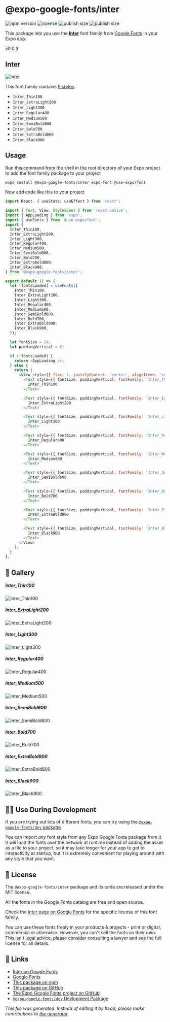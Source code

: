 # @expo-google-fonts/inter

![npm version](https://flat.badgen.net/npm/v/@expo-google-fonts/inter)
![license](https://flat.badgen.net/github/license/expo/google-fonts)
![publish size](https://flat.badgen.net/packagephobia/install/@expo-google-fonts/inter)
![publish size](https://flat.badgen.net/packagephobia/publish/@expo-google-fonts/inter)

This package lets you use the [**Inter**](https://fonts.google.com/specimen/Inter) font family from [Google Fonts](https://fonts.google.com/) in your Expo app.

v0.0.3

## Inter

![Inter](./font-family.png)

This font family contains [9 styles](#gallery).

- `Inter_Thin100`
- `Inter_ExtraLight200`
- `Inter_Light300`
- `Inter_Regular400`
- `Inter_Medium500`
- `Inter_SemiBold600`
- `Inter_Bold700`
- `Inter_ExtraBold800`
- `Inter_Black900`

## Usage

Run this command from the shell in the root directory of your Expo project to add the font family package to your project
```sh
expo install @expo-google-fonts/inter expo-font @use-expo/font
```

Now add code like this to your project
```js
import React, { useState, useEffect } from 'react';

import { Text, View, StyleSheet } from 'react-native';
import { AppLoading } from 'expo';
import { useFonts } from '@use-expo/font';
import {
  Inter_Thin100,
  Inter_ExtraLight200,
  Inter_Light300,
  Inter_Regular400,
  Inter_Medium500,
  Inter_SemiBold600,
  Inter_Bold700,
  Inter_ExtraBold800,
  Inter_Black900,
} from '@expo-google-fonts/inter';

export default () => {
  let [fontsLoaded] = useFonts({
    Inter_Thin100,
    Inter_ExtraLight200,
    Inter_Light300,
    Inter_Regular400,
    Inter_Medium500,
    Inter_SemiBold600,
    Inter_Bold700,
    Inter_ExtraBold800,
    Inter_Black900,
  });

  let fontSize = 24;
  let paddingVertical = 6;

  if (!fontsLoaded) {
    return <AppLoading />;
  } else {
    return (
      <View style={{ flex: 1, justifyContent: 'center', alignItems: 'center' }}>
        <Text style={{ fontSize, paddingVertical, fontFamily: 'Inter_Thin100' }}>
          Inter_Thin100
        </Text>

        <Text style={{ fontSize, paddingVertical, fontFamily: 'Inter_ExtraLight200' }}>
          Inter_ExtraLight200
        </Text>

        <Text style={{ fontSize, paddingVertical, fontFamily: 'Inter_Light300' }}>
          Inter_Light300
        </Text>

        <Text style={{ fontSize, paddingVertical, fontFamily: 'Inter_Regular400' }}>
          Inter_Regular400
        </Text>

        <Text style={{ fontSize, paddingVertical, fontFamily: 'Inter_Medium500' }}>
          Inter_Medium500
        </Text>

        <Text style={{ fontSize, paddingVertical, fontFamily: 'Inter_SemiBold600' }}>
          Inter_SemiBold600
        </Text>

        <Text style={{ fontSize, paddingVertical, fontFamily: 'Inter_Bold700' }}>
          Inter_Bold700
        </Text>

        <Text style={{ fontSize, paddingVertical, fontFamily: 'Inter_ExtraBold800' }}>
          Inter_ExtraBold800
        </Text>

        <Text style={{ fontSize, paddingVertical, fontFamily: 'Inter_Black900' }}>
          Inter_Black900
        </Text>
      </View>
    );
  }
};

```

## 🔡 Gallery

##### Inter_Thin100
![Inter_Thin100](./897d64cd0dfbeb56e7867aff5fb59519c0a18eaa535b4d4f9d636ac43028afb5.ttf.png)

##### Inter_ExtraLight200
![Inter_ExtraLight200](./a8c528f80a6ad8d07eb0a822ff9763e3286ce1463b1cd881cafbc2d3d9018512.ttf.png)

##### Inter_Light300
![Inter_Light300](./7cedc5ced62f88258ed3781a814ff426d7c63e5ef822bc77e66b393b3316ce86.ttf.png)

##### Inter_Regular400
![Inter_Regular400](./74b0b48ce5240039e1a17c62f24f5abc322d3d77d4bf96efcdad6d637123cc9d.ttf.png)

##### Inter_Medium500
![Inter_Medium500](./177913939a2c83016eaf35b8dcf5b863fcb5d8e86fcb78a14ad753d055d06436.ttf.png)

##### Inter_SemiBold600
![Inter_SemiBold600](./f0a9e5b2bc1eef6c3241a779a62cea7c34b88535d7e586390fdcdf28ab01d673.ttf.png)

##### Inter_Bold700
![Inter_Bold700](./94c9d9a14fc9ae26fd08041b634823238718b745b8a34986ddfb57cf3db367da.ttf.png)

##### Inter_ExtraBold800
![Inter_ExtraBold800](./e5493c1e805b48142688a216308108352fd538721635d7f990c47996dcf8e2c4.ttf.png)

##### Inter_Black900
![Inter_Black900](./a2a712f761390199ddad75da5123d6f97f529f5d6dab247f94ceb954a8fe381e.ttf.png)


## 👩‍💻 Use During Development

If you are trying out lots of different fonts, you can try using the [`@expo-google-fonts/dev` package](https://github.com/expo/google-fonts/tree/master/font-packages/dev#readme).

You can import *any* font style from any Expo Google Fonts package from it. It will load the fonts
over the network at runtime instead of adding the asset as a file to your project, so it may take longer
for your app to get to interactivity at startup, but it is extremely convenient
for playing around with any style that you want.

## 📖 License

The `@expo-google-fonts/inter` package and its code are released under the MIT license.

All the fonts in the Google Fonts catalog are free and open source.

Check the [Inter page on Google Fonts](https://fonts.google.com/specimen/Inter) for the specific license of this font family.

You can use these fonts freely in your products & projects - print or digital, commercial or otherwise. However, you can't sell the fonts on their own. This isn't legal advice, please consider consulting a lawyer and see the full license for all details.

## 🔗 Links

- [Inter on Google Fonts](https://fonts.google.com/specimen/Inter)
- [Google Fonts](https://fonts.google.com/)
- [This package on npm](https://www.npmjs.com/package/@expo-google-fonts/inter)
- [This package on GitHub](https://github.com/expo/google-fonts/tree/master/font-packages/inter)
- [The Expo Google Fonts project on GitHub](https://github.com/expo/google-fonts)
- [`@expo-google-fonts/dev` Devlopment Package](https://github.com/expo/google-fonts/tree/master/font-packages/dev)


*This file was generated. Instead of editing it by head, please make contributions to [the generator](https://github.com/expo/google-fonts/tree/master/packages/generator)*
